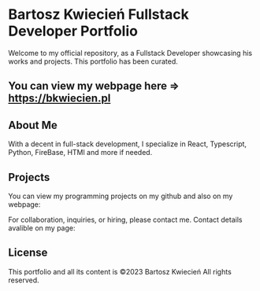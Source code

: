 # Bartosz Kwiecień Fullstack Developer Portfolio
Welcome to my official repository, as a Fullstack Developer showcasing his works and projects. This portfolio has been curated.

## You can view my webpage here => https://bkwiecien.pl

## About Me
With a decent in full-stack development, I specialize in React, Typescript, Python, FireBase, HTMl and more if needed.

## Projects
You can view my programming projects on my github and also on my webpage: 

For collaboration, inquiries, or hiring, please contact me. Contact details avalible on my page: 

## License
This portfolio and all its content is ©2023 Bartosz Kwiecień All rights reserved.

